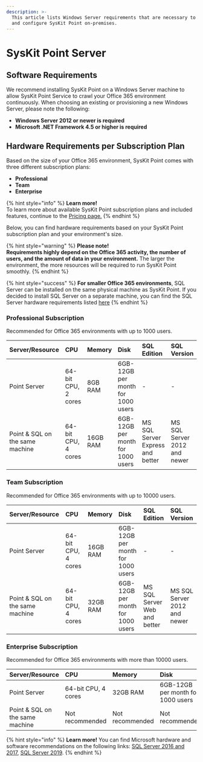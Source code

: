 ```yaml
---
description: >-
  This article lists Windows Server requirements that are necessary to install
  and configure SysKit Point on-premises.
---
```


# SysKit Point Server

## Software Requirements

We recommend installing SysKit Point on a Windows Server machine to allow SysKit Point Service to crawl your Office 365 environment continuously. When choosing an existing or provisioning a new Windows Server, please note the following:

* **Windows Server 2012 or newer is required** 
* **Microsoft .NET Framework 4.5 or higher is required**

## Hardware Requirements per Subscription Plan

Based on the size of your Office 365 environment, SysKit Point comes with three different subscription plans:

* **Professional**
* **Team**
* **Enterprise**

{% hint style="info" %}
**Learn more!**   
To learn more about available SysKit Point subscription plans and included features, continue to the [Pricing page.](https://www.syskit.com/products/point/pricing/)
{% endhint %}

Below, you can find hardware requirements based on your SysKit Point subscription plan and your environment's size.

{% hint style="warning" %}
**Please note!  
Requirements highly depend on the Office 365 activity, the number of users, and the amount of data in your environment.** The larger the environment, the more resources will be required to run SysKit Point smoothly.
{% endhint %}

{% hint style="success" %}
**For smaller Office 365 environments**, SQL Server can be installed on the same physical machine as SysKit Point. If you decided to install SQL Server on a separate machine, you can find the SQL Server hardware requirements listed [here](syskit-point-database.md)
{% endhint %}

### Professional Subscription

Recommended for Office 365 environments with up to 1000 users.

| Server/Resource | CPU | Memory | Disk | SQL Edition | SQL Version |
| :--- | :--- | :--- | :--- | :--- | :--- |
| Point Server | 64-bit CPU, 2 cores | 8GB RAM | 6GB-12GB per month for 1000 users | - | - |
| Point & SQL on the same machine | 64-bit CPU, 4 cores | 16GB RAM | 6GB-12GB per month for 1000 users | MS SQL Server Express and better | MS SQL Server 2012 and newer |

### Team Subscription

Recommended for Office 365 environments with up to 10000 users.

| Server/Resource | CPU | Memory | Disk | SQL Edition | SQL Version |
| :--- | :--- | :--- | :--- | :--- | :--- |
| Point Server | 64-bit CPU, 4 cores | 16GB RAM | 6GB-12GB per month for 1000 users | - | - |
| Point & SQL on the same machine | 64-bit CPU, 4 cores | 32GB RAM | 6GB-12GB per month for 1000 users | MS SQL Server Web and better | MS SQL Server 2012 and newer |

### Enterprise Subscription

Recommended for Office 365 environments with more than 10000 users.

| Server/Resource | CPU | Memory | Disk | SQL Edition | SQL Version |
| :--- | :--- | :--- | :--- | :--- | :--- |
| Point Server | 64-bit CPU, 4 cores | 32GB RAM | 6GB-12GB per month for 1000 users | - | - |
| Point & SQL on the same machine | Not recommended | Not recommended | Not recommended | Not recommended | Not recommended |

{% hint style="info" %}
**Learn more!**
You can find Microsoft hardware and software recommendations on the following links: [SQL Server 2016 and 2017](https://docs.microsoft.com/en-us/sql/sql-server/install/hardware-and-software-requirements-for-installing-sql-server?view=sql-server-ver15), [SQL Server 2019](https://docs.microsoft.com/en-us/sql/sql-server/install/hardware-and-software-requirements-for-installing-sql-server-ver15?view=sql-server-ver15).
{% endhint %}